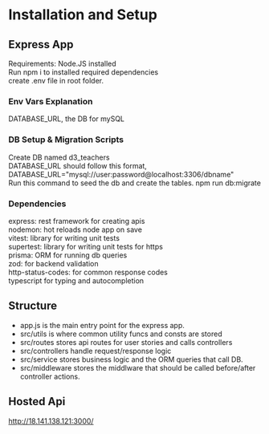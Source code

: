 # Installation and Setup

## Express App

Requirements: Node.JS installed <br />
Run npm i to installed required dependencies <br />
create .env file in root folder. <br />

### Env Vars Explanation

DATABASE_URL, the DB for mySQL

### DB Setup & Migration Scripts

Create DB named d3_teachers <br />
DATABASE_URL should follow this format, DATABASE_URL="mysql://user:password@localhost:3306/dbname" <br />
Run this command to seed the db and create the tables. npm run db:migrate <br />

### Dependencies

express: rest framework for creating apis <br />
nodemon: hot reloads node app on save <br />
vitest: library for writing unit tests <br />
supertest: library for writing unit tests for https <br />
prisma: ORM for running db queries <br />
zod: for backend validation <br />
http-status-codes: for common response codes <br />
typescript for typing and autocompletion <br />

## Structure

- app.js is the main entry point for the express app. <br />
- src/utils is where common utility funcs and consts are stored <br />
- src/routes stores api routes for user stories and calls controllers <br />
- src/controllers handle request/response logic <br />
- src/service stores business logic and the ORM queries that call DB. <br />
- src/middleware stores the middlware that should be called before/after controller actions. <br />

## Hosted Api

http://18.141.138.121:3000/
